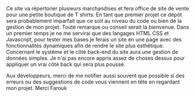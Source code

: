 Ce site va répertorier plusieurs marchandises et fera office de site de vente pour une petite boutique de T shirts.
En tant que premier projet ce dépôt sera probablement imparfait que ce soit au niveau du code ou bien de la gestion de mon projet.
Toute remarque ou conseil serait la bienvenue. 
Dans un premier temps je ne me servirai que des langages HTML CSS et Javascript, pour tester mes bases je ferais un site en une page avec des fonctionnalités dynamiques afin de rendre le site plus esthétique. 
Concernant le système et le côté back-end du site aura une gestion de données simples. Je n'ai pas encore appris assez de choses dessus pour appliquer un vrai côté back qui sera plus poussé.

Aux développeurs, merci de me notifier aussi souvent que possible si des erreurs ou des suggestions de code vous viennent en tête en regardant mon projet.
Merci 
Farouk
